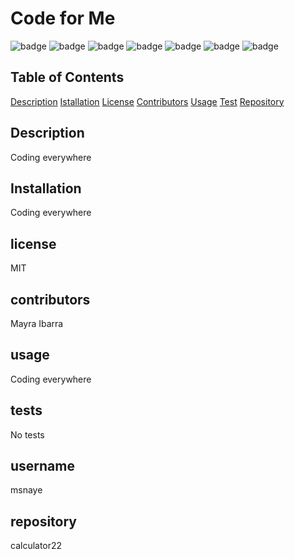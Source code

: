 # Code for Me

![badge](https://img.shields.io/badge/license-MIT-red)
![badge](https://img.shields.io/github/last-commit/msnaye/calculator22)
![badge](https://img.shields.io/github/issues/msnaye/calculator22)
![badge](https://img.shields.io/github/languages/code-size/msnaye/calculator22)
![badge](https://img.shields.io/github/directory-file-count/msnaye/calculator22)
![badge](https://img.shields.io/github/languages/count/msnaye/calculator22)
![badge](https://img.shields.io/github/languages/top/msnaye/calculator22)

## Table of Contents  

[Description](#Description)
[Istallation](#Installation)
[License](#License)
[Contributors](#Contributors)
[Usage](#Usage)
[Test](#Test)
[Repository](#Repository) 
  
## Description
Coding everywhere

## Installation
Coding everywhere

## license
MIT

## contributors
Mayra Ibarra

## usage
Coding everywhere

## tests
No tests

## username
msnaye

## repository
calculator22


